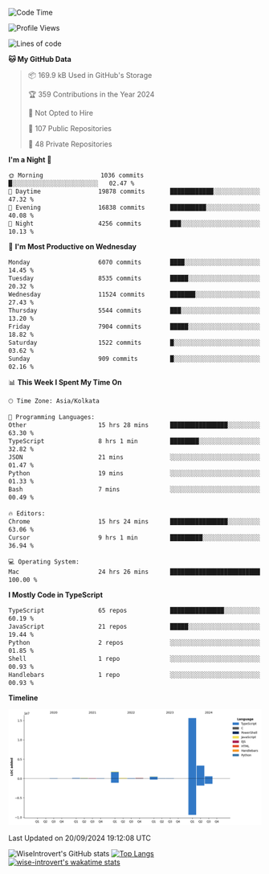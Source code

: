<!--START_SECTION:waka-->
![Code Time](http://img.shields.io/badge/Code%20Time-1%2C624%20hrs%2023%20mins-blue)

![Profile Views](http://img.shields.io/badge/Profile%20Views-0-blue)

![Lines of code](https://img.shields.io/badge/From%20Hello%20World%20I%27ve%20Written-22.4%20million%20lines%20of%20code-blue)

**🐱 My GitHub Data** 

> 📦 169.9 kB Used in GitHub's Storage 
 > 
> 🏆 359 Contributions in the Year 2024
 > 
> 🚫 Not Opted to Hire
 > 
> 📜 107 Public Repositories 
 > 
> 🔑 48 Private Repositories 
 > 
**I'm a Night 🦉** 

```text
🌞 Morning                1036 commits        █░░░░░░░░░░░░░░░░░░░░░░░░   02.47 % 
🌆 Daytime                19878 commits       ████████████░░░░░░░░░░░░░   47.32 % 
🌃 Evening                16838 commits       ██████████░░░░░░░░░░░░░░░   40.08 % 
🌙 Night                  4256 commits        ███░░░░░░░░░░░░░░░░░░░░░░   10.13 % 
```
📅 **I'm Most Productive on Wednesday** 

```text
Monday                   6070 commits        ████░░░░░░░░░░░░░░░░░░░░░   14.45 % 
Tuesday                  8535 commits        █████░░░░░░░░░░░░░░░░░░░░   20.32 % 
Wednesday                11524 commits       ███████░░░░░░░░░░░░░░░░░░   27.43 % 
Thursday                 5544 commits        ███░░░░░░░░░░░░░░░░░░░░░░   13.20 % 
Friday                   7904 commits        █████░░░░░░░░░░░░░░░░░░░░   18.82 % 
Saturday                 1522 commits        █░░░░░░░░░░░░░░░░░░░░░░░░   03.62 % 
Sunday                   909 commits         █░░░░░░░░░░░░░░░░░░░░░░░░   02.16 % 
```


📊 **This Week I Spent My Time On** 

```text
🕑︎ Time Zone: Asia/Kolkata

💬 Programming Languages: 
Other                    15 hrs 28 mins      ████████████████░░░░░░░░░   63.30 % 
TypeScript               8 hrs 1 min         ████████░░░░░░░░░░░░░░░░░   32.82 % 
JSON                     21 mins             ░░░░░░░░░░░░░░░░░░░░░░░░░   01.47 % 
Python                   19 mins             ░░░░░░░░░░░░░░░░░░░░░░░░░   01.33 % 
Bash                     7 mins              ░░░░░░░░░░░░░░░░░░░░░░░░░   00.49 % 

🔥 Editors: 
Chrome                   15 hrs 24 mins      ████████████████░░░░░░░░░   63.06 % 
Cursor                   9 hrs 1 min         █████████░░░░░░░░░░░░░░░░   36.94 % 

💻 Operating System: 
Mac                      24 hrs 26 mins      █████████████████████████   100.00 % 
```

**I Mostly Code in TypeScript** 

```text
TypeScript               65 repos            ███████████████░░░░░░░░░░   60.19 % 
JavaScript               21 repos            █████░░░░░░░░░░░░░░░░░░░░   19.44 % 
Python                   2 repos             ░░░░░░░░░░░░░░░░░░░░░░░░░   01.85 % 
Shell                    1 repo              ░░░░░░░░░░░░░░░░░░░░░░░░░   00.93 % 
Handlebars               1 repo              ░░░░░░░░░░░░░░░░░░░░░░░░░   00.93 % 
```



**Timeline**

![Lines of Code chart](https://raw.githubusercontent.com/wise-introvert/wise-introvert/master/assets/bar_graph.png)


 Last Updated on 20/09/2024 19:12:08 UTC
<!--END_SECTION:waka-->

![WiseIntrovert's GitHub stats](https://github-readme-stats.vercel.app/api?username=wise-introvert&count_private=true&show_icons=true)
[![Top Langs](https://github-readme-stats.vercel.app/api/top-langs/?username=wise-introvert&langs_count=10)](https://github.com/anuraghazra/github-readme-stats)
[![wise-introvert's wakatime stats](https://github-readme-stats.vercel.app/api/wakatime?username=wiseintrovert)](https://github.com/anuraghazra/github-readme-stats)

